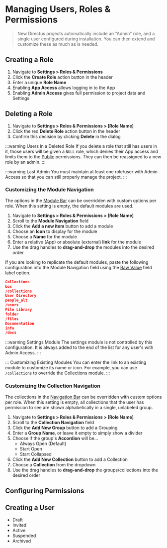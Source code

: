 # Managing Users, Roles & Permissions

> New Directus projects automatically include an "Admin" role, and a single user configured during installation. You can then extend and customize these as much as is needed.

## Creating a Role

1. Navigate to **Settings > Roles & Permissions**
2. Click the **Create Role** action button in the header
3. Enter a unique **Role Name**
4. Enabling **App Access** allows logging in to the App
5. Enabling **Admin Access** gives full permission to project data and Settings

## Deleting a Role

1. Navigate to **Settings > Roles & Permissions > [Role Name]**
2. Click the red **Delete Role** action button in the header
3. Confirm this decision by clicking **Delete** in the dialog

:::warning Users in a Deleted Role
If you delete a role that still has users in it, those users will be given a `NULL` role, which denies their App access and limits them to the [Public](#) permissions. They can then be reassigned to a new role by an admin.
:::

:::warning Last Admin
You must maintain at least one role/user with Admin Access so that you can still properly manage the project.
:::

### Customizing the Module Navigation

The options in the [Module Bar](#) can be overridden with custom options per role. When this setting is empty, the default modules are used.

1. Navigate to **Settings > Roles & Permissions > [Role Name]**
2. Scroll to the **Module Navigation** field
3. Click the **Add a new item** button to add a module
4. Choose an **Icon** to display for the module
5. Choose a **Name** for the module
6. Enter a relative (App) or absolute (external) **link** for the module
7. Use the drag handles to **drag-and-drop** the modules into the desired order

If you are looking to replicate the default modules, paste the following configuration into the Module Navigation field using the [Raw Value](#) field label option.

```json
Collections
box
/collections
User Directory
people_alt
/users
File Library
folder
/files
Documentation
info
/docs
```

:::warning Settings Module
The settings module is not controlled by this configuration. It is always added to the end of the list for any user's with Admin Access.
:::

::: Customizing Existing Modules
You can enter the link to an existing module to customize its name or icon. For example, you can use `/collections` to override the Collections module.
:::

### Customizing the Collection Navigation

The collections in the [Navigation Bar](#) can be overridden with custom options per role. When this setting is empty, all collections that the user has permission to see are shown alphabetically in a single, unlabeled group.

1. Navigate to **Settings > Roles & Permissions > [Role Name]**
2. Scroll to the **Collection Navigation** field
3. Click the **Add New Group** button to add a Grouping
4. Enter a **Group Name**, or leave it empty to simply show a divider
5. Choose if the group's **Accordion** will be...
   * Always Open (Default)
   * Start Open
   * Start Collapsed
6. Click the **Add New Collection** button to add a Collection
7. Choose a **Collection** from the dropdown
8. Use the drag handles to **drag-and-drop** the groups/collections into the desired order

## Configuring Permissions


## Creating a User

* Draft
* Invited
* Active
* Suspended
* Archived
